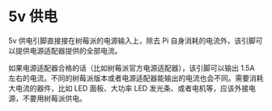 <!--
---
name: 5v Power
class: interface
type: pinout
description: Raspberry Pi 5v Power Pins
pincount: 2
pin:
  '2':
  '4':
-->
# 5v 供电

5v 供电引脚直接接在树莓派的电源输入上，除去 Pi 自身消耗的电流外，该引脚可以提供电源适配器提供的全部电流。

如果电源适配器合格的话（比如树莓派官方电源适配器），该引脚可以输出 1.5A 左右的电流。不同的树莓派版本或者电源适配器能输出的电流也会不同。需要消耗大电流的器件，比如 LED 面板、大功率 LED 发光条、或者电机等，应该外接电源，不要用树莓派供电。
